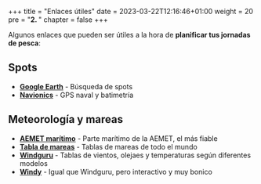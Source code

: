 +++
title = "Enlaces útiles"
date = 2023-03-22T12:16:46+01:00
weight = 20
pre = "<b>2. </b> "
chapter = false
+++

Algunos enlaces que pueden ser útiles a la hora de **planificar tus jornadas de pesca**:

## Spots

- [**Google Earth**](https://earth.google.com/) - Búsqueda de spots
- [**Navionics**](https://webapp.navionics.com/) - GPS naval y batimetría

## Meteorología y mareas

- [**AEMET marítimo**](https://www.aemet.es/es/eltiempo/prediccion/maritima) - Parte marítimo de la AEMET, el más fiable
- [**Tabla de mareas**](https://tablademareas.com/) - Tablas de mareas de todo el mundo
- [**Windguru**](https://www.windguru.cz/48823) - Tablas de vientos, olejaes y temperaturas según diferentes modelos
- [**Windy**](https://www.windy.com/?38.007,-1.150,5) - Igual que Windguru, pero interactivo y muy bonico

